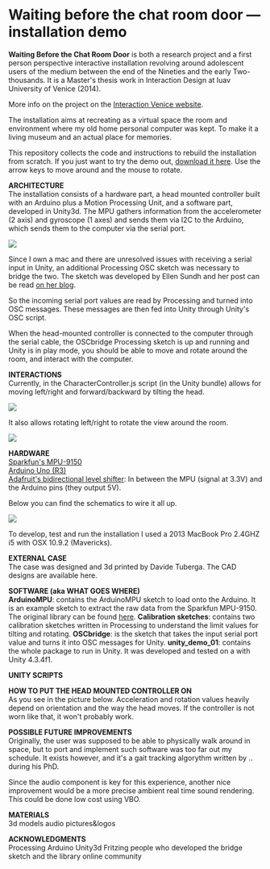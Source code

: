 Waiting before the chat room door — installation demo
========

<strong>Waiting Before the Chat Room Door</strong> is both a research project and a first person perspective interactive installation revolving around adolescent users of the medium between the end of the Nineties and the early Two-thousands. It is a Master's thesis work in Interaction Design at Iuav University of Venice (2014).

More info on the project on the <a href = "http://www.interaction-venice.com/projects/iuav-thesis/projects-2014/waiting-before-the-chat-room-door/" target = "_blank">Interaction Venice website</a>.

The installation aims at recreating as a virtual space the room and environment where my old home personal computer was kept. To make it a living museum and an actual place for memories.

This repository collects the code and instructions to rebuild the installation from scratch. If you just want to try the demo out, <a href = "http://www.ruggerocastagnola.com/docs/waiting_before_the_chat_room_door/waiting_before_the_chat_room_door_demo_test_mode.zip" target = "_blank">download it here</a>. Use the arrow keys to move around and the mouse to rotate.

<strong>ARCHITECTURE</strong><br/>
The installation consists of a hardware part, a head mounted controller built with an Arduino plus a Motion Processing Unit, and a software part, developed in Unity3d. 
The MPU gathers information from the accelerometer (2 axis) and gyroscope (1 axes) and sends them via I2C to the Arduino, which sends them to the computer via the serial port.

<img src = "http://www.ruggerocastagnola.com/docs/waiting_before_the_chat_room_door/hardware_information_flow_scheme.png">

Since I own a mac and there are unresolved issues with receiving a serial input in Unity, an additional Processing OSC sketch was necessary to bridge the two. The sketch was developed by Ellen Sundh and her post can be read <a href = "http://www.sundh.com/blog/2012/05/unity-processing-arduino/" target = "_blank">on her blog</a>. 

So the incoming serial port values are read by Processing and turned into OSC messages. These messages are then fed into Unity through Unity's OSC script. 

When the head-mounted controller is connected to the computer through the serial cable, the OSCbridge Processing sketch is up and running and Unity is in play mode, you should be able to move and rotate around the room, and interact with the computer.

<strong>INTERACTIONS</strong><br/>
Currently, in the CharacterController.js script (in the Unity bundle) allows for moving left/right and forward/backward by tilting the head.

<img src = "http://www.ruggerocastagnola.com/docs/waiting_before_the_chat_room_door/tilting_head_interaction.png">

It also allows rotating left/right to rotate the view around the room.

<img src = "http://www.ruggerocastagnola.com/docs/waiting_before_the_chat_room_door/rotating_head_interaction.png">

<strong>HARDWARE</strong><br/>
<a href = "http://www.sparkfun.com/products/11486" target = "_blank">Sparkfun's MPU-9150</a><br/>
<a href = "http://arduino.cc/en/Main/arduinoBoardUno" target = "_blank">Arduino Uno (R3)</a><br/>
<a href = "http://www.adafruit.com/products/757" target = "_blank">Adafruit's bidirectional level shifter</a>: In between the MPU (signal at 3.3V) and the Arduino pins (they output 5V).<br/>

Below you can find the schematics to wire it all up.

<img src = "http://ruggerocastagnola.com/docs/waiting_before_the_chat_room_door/electronics_fritzing.png">

To develop, test and run the installation I used a 2013 MacBook Pro 2.4GHZ i5 with OSX 10.9.2 (Mavericks).

<strong>EXTERNAL CASE</strong><br/>
The case was designed and 3d printed by Davide Tuberga. The CAD designs are available here.

<strong>SOFTWARE (aka WHAT GOES WHERE)</strong><br/>
<strong>ArduinoMPU</strong>: contains the ArduinoMPU sketch to load onto the Arduino. It is an example sketch to extract the raw data from the Sparkfun MPU-9150. The original library can be found <a href = "http://github.com/sparkfun/MPU-9150_Breakout" target = "_blank">here</a>.
<strong>Calibration sketches</strong>: contains two calibration sketches written in Processing to understand the limit values for tilting and rotating.
<strong>OSCbridge</strong>: is the sketch that takes the input serial port value and turns it into OSC messages for Unity.
<strong>unity_demo_01</strong>: contains the whole package to run in Unity. It was developed and tested on a with Unity 4.3.4f1.

<strong>UNITY SCRIPTS</strong><br/>

<strong>HOW TO PUT THE HEAD MOUNTED CONTROLLER ON</strong><br/>
As you see in the picture below. Acceleration and rotation values heavily depend on orientation and the way the head moves. If the controller is not worn like that, it won't probably work.

<strong>POSSIBLE FUTURE IMPROVEMENTS</strong><br/>
Originally, the user was supposed to be able to physically walk around in space, but to port and implement such software was too far out my schedule. It exists however, and it's a gait tracking algorythm written by .. during his PhD.

Since the audio component is key for this experience, another nice improvement would be a more precise ambient real time sound rendering. This could be done low cost using VBO.

<strong>MATERIALS</strong><br/>
3d models
audio
pictures&logos

<strong>ACKNOWLEDGMENTS</strong><br/>
Processing
Arduino
Unity3d
Fritzing
people who developed the bridge sketch and the library
online community
